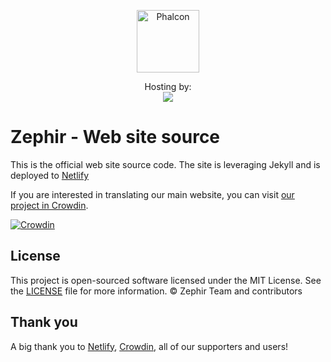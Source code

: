 <p align="center"><a href="https://zephir-lang.com/" target="_blank">
    <img src="https://assets.phalcon.io/zephir/zephir_logo-105x36.svg" height="100" alt="Phalcon"/>
</a></p>

<p align="center">
    Hosting by:
    <br />
    <a href="https://www.netlify.com">
        <img src="https://www.netlify.com/img/global/badges/netlify-color-accent.svg"/>
    </a>
</p>

# Zephir - Web site source

This is the official web site source code. The site is leveraging Jekyll and is deployed to [Netlify](https://app.netlify.com)

If you are interested in translating our main website, you can visit [our project in Crowdin](https://crowdin.com/project/zephir-website).

[![Crowdin](https://d322cqt584bo4o.cloudfront.net/zephir-website/localized.svg)](https://crowdin.com/project/zephir-website)

## License

This project is open-sourced software licensed under the MIT License. See the [LICENSE](https://github.com/zephir-lang/zephir-website/blob/master/LICENSE) file for more information.
© Zephir Team and contributors

## Thank you

A big thank you to [Netlify](https://app.netlify.com), [Crowdin](https://crowdin.com), all of our supporters and users!
